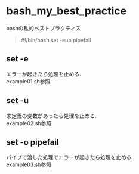 # bash_my_best_practice
bashの私的ベストプラクティス

> #!/bin/bash
> set -euo pipefail

## set -e
エラーが起きたら処理を止める.   
example01.sh参照

## set -u
未定義の変数があったら処理を止める.  
example02.sh参照

## set -o pipefail
パイプで渡した処理でエラーが起きたら処理を止める.   
example03.sh参照
